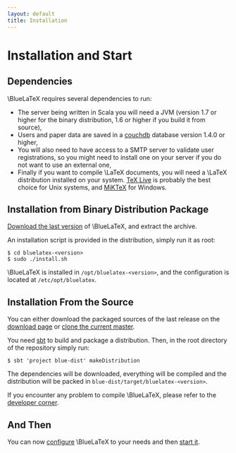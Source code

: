 ```yaml
---
layout: default
title: Installation
---
```


Installation and Start
======================

Dependencies
------------

\BlueLaTeX requires several dependencies to run:

 - The server being written in Scala you will need a JVM (version 1.7 or higher for the binary distribution, 1.6 or higher if you build it from source),
 - Users and paper data are saved in a [couchdb](http://couchdb.apache.org) database version 1.4.0 or higher,
 - You will also need to have access to a SMTP server to validate user registrations, so you might need to install one on your server if you do not want to use an external one,
 - Finally if you want to compile \LaTeX documents, you will need a \LaTeX distribution installed on your system. [TeX Live](https://www.tug.org/texlive/) is probably the best choice for Unix systems, and [MiKTeX](http://miktex.org/) for Windows.

Installation from Binary Distribution Package
---------------------------------------------

[Download the last version](/download/) of \BlueLaTeX, and extract the archive.

An installation script is provided in the distribution, simply run it as root:

```shell
$ cd bluelatex-<version>
$ sudo ./install.sh
```

\BlueLaTeX is installed in `/opt/bluelatex-<version>`, and the configuration is located at `/etc/opt/bluelatex`.

Installation From the Source
----------------------------

You can either download the packaged sources of the last release on the [download page](/download/) or [clone the current master](https://github.com/gnieh/bluelatex).

You need [sbt](http://scala-sbt.org) to build and package a distribution.
Then, in the root directory of the repository simply run:

```shell
$ sbt 'project blue-dist' makeDistribution
```

The dependencies will be downloaded, everything will be compiled and the distribution will be packed in `blue-dist/target/bluelatex-<version>`.

If you encounter any problem to compile \BlueLaTeX, please refer to the [developer corner](/developers/).

And Then
--------

You can now [configure](/configuration/) \BlueLaTeX to your needs and then [start it](/running/).
